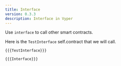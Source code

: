 ```yaml
---
title: Interface
version: 0.3.3
description: Interface in Vyper
---
```


Use `interface` to call other smart contracts.

Here is the `TestInterface` self.contract that we will call.

```vyper
{{{TestInterface}}}
```

```vyper
{{{Interface}}}
```
